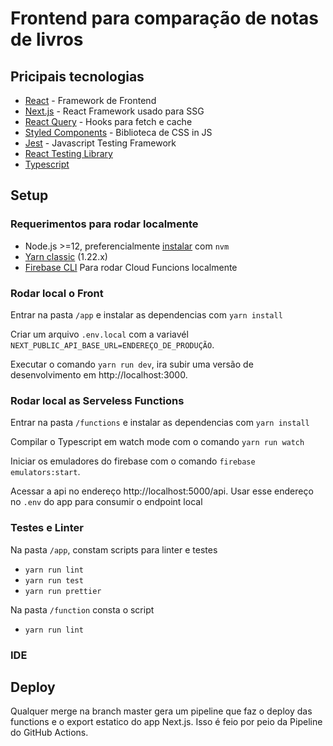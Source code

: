 # Frontend para comparação de notas de livros

## Pricipais tecnologias

- [React](https://react.org/) - Framework de Frontend
- [Next.js](https://nextjs.org/) - React Framework usado para SSG
- [React Query](https://react-query.tanstack.com/) - Hooks para fetch e cache
- [Styled Components](https://styled-components.com/) - Biblioteca de CSS in JS
- [Jest](https://jestjs.io/) - Javascript Testing Framework
- [React Testing Library](https://testing-library.com/docs/)
- [Typescript](https://www.typescriptlang.org/)

## Setup

### Requerimentos para rodar localmente

- Node.js >=12, preferencialmente [instalar](https://github.com/nvm-sh/nvm#install--update-script) com `nvm`
- [Yarn classic](https://classic.yarnpkg.com/lang/en/) (1.22.x)
- [Firebase CLI](https://firebase.google.com/docs/cli) Para rodar Cloud Funcions localmente

### Rodar local o Front

Entrar na pasta `/app` e instalar as dependencias com `yarn install`

Criar um arquivo `.env.local` com a variavél `NEXT_PUBLIC_API_BASE_URL=ENDEREÇO_DE_PRODUÇÃO`.

Executar o comando `yarn run dev`, ira subir uma versão de desenvolvimento em http://localhost:3000.

### Rodar local as Serveless Functions

Entrar na pasta `/functions` e instalar as dependencias com `yarn install`

Compilar o Typescript em watch mode com o comando `yarn run watch`

Iniciar os emuladores do firebase com o comando `firebase emulators:start`.

Acessar a api no endereço http://localhost:5000/api. Usar esse endereço no `.env` do app para consumir o endpoint local

### Testes e Linter

Na pasta `/app`, constam scripts para linter e testes

- `yarn run lint`
- `yarn run test`
- `yarn run prettier`

Na pasta `/function` consta o script

- `yarn run lint`

### IDE

## Deploy

Qualquer merge na branch master gera um pipeline que faz o deploy das functions e o export estatico do app Next.js. Isso é feio por peio da Pipeline do GitHub Actions.
